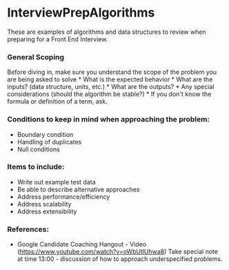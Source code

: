 # InterviewPrepAlgorithms


These are examples of algorithms and data structures to review when preparing for a Front End Interview.

### General Scoping
  Before diving in, make sure you understand the scope of the problem you are being asked to solve
    * What is the expected behavior
    * What are the inputs?  (data structure, units, etc.)
    * What are the outputs?
    * Any special considerations (should the algorithm be stable?)
    * If you don't know the formula or definition of a term, ask.
    
### Conditions to keep in mind when approaching the problem:
  * Boundary condition
  * Handling of duplicates
  * Null conditions
  
### Items to include:
  * Write out example test data
  * Be able to describe alternative approaches
  * Address performance/efficiency
  * Address scalability
  * Address extensibility
  
  
### References:
  * Google Candidate Coaching Hangout - Video (https://www.youtube.com/watch?v=oWbUtlUhwa8)
    Take special note at time 13:00 - discussion of how to approach underspecified problems.
